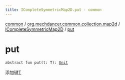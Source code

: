 ```yaml
---
title: ICompleteSymmetricMap2D.put - common
---
```


[common](../../index.html) / [org.mechdancer.common.collection.map2d](../index.html) / [ICompleteSymmetricMap2D](index.html) / [put](./put.html)

# put

`abstract fun put(t: T): `[`Unit`](https://kotlinlang.org/api/latest/jvm/stdlib/kotlin/-unit/index.html)

添加键[T](index.html#T)

